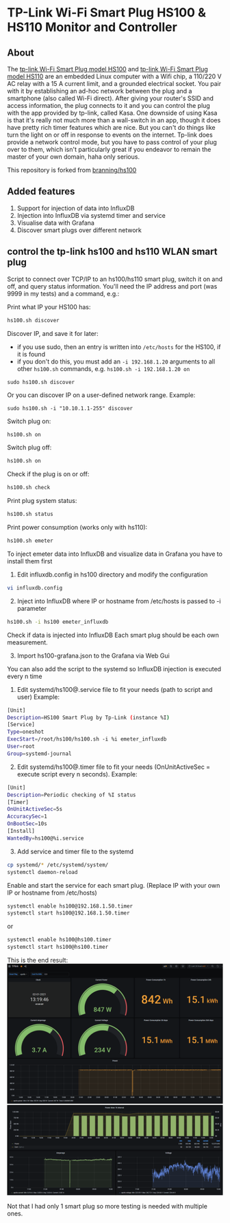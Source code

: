 
TP-Link Wi-Fi Smart Plug HS100 & HS110 Monitor and Controller
============

## About

The [tp-link Wi-Fi Smart Plug model HS100](http://www.tp-link.us/products/details/HS100.html) and [tp-link Wi-Fi Smart Plug model HS110](https://www.kasasmart.com/us/products/smart-plugs/kasa-smart-plug-energy-monitoring-hs110) are an embedded Linux computer with a Wifi chip, a 110/220 V AC relay with a 15 A current limit, and a grounded electrical socket. You pair with it by establishing an ad-hoc network between the plug and a smartphone (also called Wi-Fi direct). After giving your router's SSID and access information, the plug connects to it and you can control the plug with the app provided by tp-link, called Kasa. One downside of using Kasa is that it's really not much more than a wall-switch in an app, though it does have pretty rich timer features which are nice. But you can't do things like turn the light on or off in response to events on the internet. Tp-link does provide a network control mode, but you have to pass control of your plug over to them, which isn't particularly great if you endeavor to remain the master of your own domain, haha only serious.

This repository is forked from [branning/hs100](https://github.com/branning/hs100)

## Added features

1. Support for injection of data into InfluxDB
2. Injection into InfluxDB via systemd timer and service
3. Visualise data with Grafana
4. Discover smart plugs over different network

## control the tp-link hs100 and hs110 WLAN smart plug

Script to connect over TCP/IP to an hs100/hs110 smart plug, switch it on and off, and query status information. You'll need the IP address and port (was 9999 in my tests) and a command, e.g.:

Print what IP your HS100 has:
```sh
hs100.sh discover
```

Discover IP, and save it for later:
* if you use sudo, then an entry is written into `/etc/hosts` for the HS100, if it is found
* if you don't do this, you must add an `-i 192.168.1.20` arguments to all other `hs100.sh` commands, e.g. `hs100.sh -i 192.168.1.20 on`
```
sudo hs100.sh discover
```
Or you can discover IP on a user-defined network range.
Example:
```
sudo hs100.sh -i "10.10.1.1-255" discover
```
Switch plug on:
```sh
hs100.sh on
```

Switch plug off:
```sh
hs100.sh on
```

Check if the plug is on or off:
```sh
hs100.sh check
```

Print plug system status:
```sh
hs100.sh status
```

Print power consumption (works only with hs110):
```sh
hs100.sh emeter
```
To inject emeter data into InfluxDB and visualize data in Grafana you have to install them first
1. Edit influxdb.config in hs100 directory and modify the configuration
```sh
vi influxdb.config
```
2. Inject into InfluxDB where IP or hostname from /etc/hosts is passed to -i parameter
```sh
hs100.sh -i hs100 emeter_influxdb
```
Check if data is injected into InfluxDB
Each smart plug should be each own measurement.

3. Import hs100-grafana.json to the Grafana via Web Gui

You can also add the script to the systemd so InfluxDB injection is executed every n time

1.  Edit systemd/hs100@.service file to fit your needs (path to script and user)
Example:
```sh
[Unit]
Description=HS100 Smart Plug by Tp-Link (instance %I)
[Service]
Type=oneshot
ExecStart=/root/hs100/hs100.sh -i %i emeter_influxdb
User=root
Group=systemd-journal
```
2. Edit systemd/hs100@.timer file to fit your needs (OnUnitActiveSec = execute script every n seconds).
Example:
```sh
[Unit]
Description=Periodic checking of %I status
[Timer]
OnUnitActiveSec=5s
AccuracySec=1
OnBootSec=10s
[Install]
WantedBy=hs100@%i.service
```
3. Add service and timer file to the systemd
```sh
cp systemd/* /etc/systemd/system/
systemctl daemon-reload
```
Enable and start the service for each smart plug. (Replace IP with your own IP or hostname from /etc/hosts)
```sh
systemctl enable hs100@192.168.1.50.timer
systemctl start hs100@192.168.1.50.timer
```
or
```sh
systemctl enable hs100@hs100.timer
systemctl start hs100@hs100.timer
```
This is the end result:
[![](https://github.com/gjumic/hs100/raw/master/screenshots/screenshot1.PNG)](https://github.com/gjumic/hs100/raw/master/screenshots/screenshot1.PNG)
[![](https://github.com/gjumic/hs100/raw/master/screenshots/screenshot2.PNG)](http://https://github.com/gjumic/hs100/raw/master/screenshots/screenshot2.PNG)

Not that I had only 1 smart plug so more testing is needed with multiple ones.
